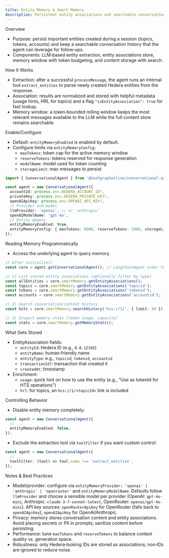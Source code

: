 ```yaml
---
title: Entity Memory & Smart Memory
description: Persistent entity associations and searchable conversation memory for the Conversational Agent
---
```


Overview
- Purpose: persist important entities created during a session (topics, tokens, accounts) and keep a searchable conversation history that the agent can leverage for follow‑ups.
- Components: LLM‑based entity extraction, entity associations store, memory window with token budgeting, and content storage with search.

How It Works
- Extraction: after a successful `processMessage`, the agent runs an internal tool `extract_entities` to parse newly created Hedera entities from the response.
- Association: results are normalized and stored with helpful metadata (usage hints, HRL for topics) and a flag `"isEntityAssociation": true` for fast lookup.
- Memory window: a token‑bounded rolling window keeps the most relevant messages available to the LLM while the full content store remains searchable.

Enable/Configure
- Default: `entityMemoryEnabled` is enabled by default.
- Configure limits via `entityMemoryConfig`:
  - `maxTokens`: token cap for the active memory window
  - `reserveTokens`: tokens reserved for response generation
  - `modelName`: model used for token counting
  - `storageLimit`: max messages to persist

```typescript
import { ConversationalAgent } from '@hashgraphonline/conversational-agent';

const agent = new ConversationalAgent({
  accountId: process.env.HEDERA_ACCOUNT_ID!,
  privateKey: process.env.HEDERA_PRIVATE_KEY!,
  openAIApiKey: process.env.OPENAI_API_KEY!,
  // Provider and model
  llmProvider: 'openai', // or 'anthropic'
  openAIModelName: 'gpt-4o',
  // Entity memory
  entityMemoryEnabled: true,
  entityMemoryConfig: { maxTokens: 6000, reserveTokens: 1000, storageLimit: 500 },
});
```

Reading Memory Programmatically
- Access the underlying agent to query memory.

```typescript
// After initialize()
const core = agent.getConversationalAgent(); // LangChainAgent under the hood

// 1) List stored entity associations (optionally filter by type)
const allEntities = core.smartMemory.getEntityAssociations();
const topics = core.smartMemory.getEntityAssociations('topicid');
const tokens = core.smartMemory.getEntityAssociations('tokenid');
const accounts = core.smartMemory.getEntityAssociations('accountid');

// 2) Search conversation/content history
const hits = core.smartMemory.searchHistory('hcs://1/', { limit: 50 });

// 3) Inspect memory stats (token usage, capacity)
const stats = core.smartMemory.getMemoryStats();
```

What Gets Stored
- EntityAssociation fields:
  - `entityId`: Hedera ID (e.g., `0.0.12345`)
  - `entityName`: human‑friendly name
  - `entityType`: e.g., `topicid`, `tokenid`, `accountid`
  - `transactionId?`: transaction that created it
  - `createdAt`: timestamp
- Enrichment:
  - `usage`: quick hint on how to use the entity (e.g., “Use as tokenId for HTS operations”)
  - `hrl`: for topics, an `hcs://1/<topicId>` link is included

Controlling Behavior
- Disable entity memory completely:
```typescript
const agent = new ConversationalAgent({
  // ...
  entityMemoryEnabled: false,
});
```
- Exclude the extraction tool via `toolFilter` if you want custom control:
```typescript
const agent = new ConversationalAgent({
  // ...
  toolFilter: (tool) => tool.name !== 'extract_entities',
});
```

Notes & Best Practices
- Model/provider: configure via `entityMemoryProvider: 'openai' | 'anthropic' | 'openrouter'` and `entityMemoryModelName`. Defaults follow `llmProvider` and choose a sensible model per provider (OpenAI: `gpt-4o-mini`, Anthropic: `claude-3-7-sonnet-latest`, OpenRouter: `openai/gpt-4o-mini`). API key sources: `openRouterApiKey` for OpenRouter (falls back to `openAIApiKey`), `openAIApiKey` for OpenAI/Anthropic.
- Privacy: memory stores conversation content and entity associations. Avoid placing secrets or PII in prompts; sanitize content before persisting.
- Performance: tune `maxTokens` and `reserveTokens` to balance context quality vs. generation space.
- Robustness: only Hedera‑looking IDs are stored as associations; non‑IDs are ignored to reduce noise.
